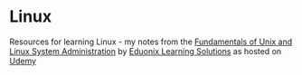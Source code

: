 # Linux
Resources for learning Linux - my notes from the 
[Fundamentals of Unix and Linux System Administration](https://www.udemy.com/fundamentals-of-unix-and-linux-system-administration/) 
by [Eduonix Learning Solutions](https://www.udemy.com/user/eduonix-tech/) 
as hosted on [Udemy](http://www.udemy.com)
